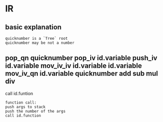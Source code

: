# IR
## basic explanation
```
quicknumber is a `Tree` root
quicknumber may be not a number

```
pop_qn quicknumber
pop_iv id.variable
push_iv id.variable
mov_iv_iv id.variable id.variable
mov_iv_qn id.variable quicknumber
add
sub
mul
div
----
call id.funtion
```
function call:
push args to stack
push the number of the args
call id.function
```
